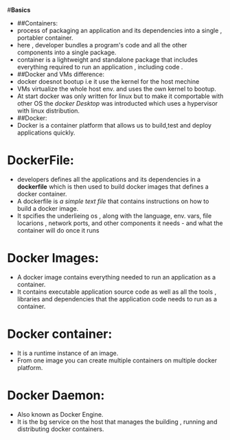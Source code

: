 #**Basics**
- ##Containers:
 - process of packaging an application and its dependencies into a single , portabler container.
 - here , developer bundles a program's code and all the other components into a  single package.
 - container is a lightweight and standalone package that includes everything required to run an application , including code .
 - ##Docker and VMs difference:
 - docker doesnot bootup i.e it use the kernel for the host mechine 
 - VMs virtualize the whole host env. and uses the own kernel to bootup.
 - At start docker was only written for linux but to make it comportable with other OS  the *docker Desktop* was introducted which uses a hypervisor with linux distribution.
 - ##Docker:
 - Docker is a container platform that allows us to build,test and deploy applications quickly.
 # DockerFile: 
 - developers defines all the applications and its dependencies in a **dockerfile** which is then used to build docker images that defines a docker container.
 - A dockerfile is *a simple text file* that contains instructions on how to build a docker image.
 - It spcifies the underlieing os , along with the language, env. vars, file locarions , network ports, and other components it needs - and what the container will do once it runs
 # Docker Images:
 - A docker image contains everything needed to run an application as a container.
 - It contains executable application source code as well as all the tools , libraries and dependencies that the application code needs to run as a container.
# Docker container:
- It is a runtime instance of an image.
- From one image you can create multiple containers on multiple docker platform.
# Docker Daemon:
- Also known as Docker Engine.
- It is the bg service on the host that manages the building ,  running and distributing docker containers.

